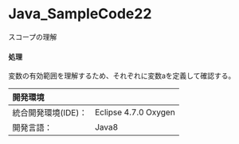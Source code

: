# Java_SampleCode22
スコープの理解

#### 処理
変数の有効範囲を理解するため、それぞれに変数aを定義して確認する。

| 開発環境 |  |
|:-|:-|
| 統合開発環境(IDE)： | Eclipse 4.7.0 Oxygen |
| 開発言語： | Java8 |
